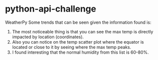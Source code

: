 # python-api-challenge

WeatherPy
Some trends that can be seen given the information found is:
  1. The most noticeable thing is that you can see the max temp is directly impacted by location (coordinates).
  2. Also you can notice on the temp scatter plot where the equator is located or close to it by seeing where the max temp peaks.
  3. I found interesting that the normal humidity from this list is 60-80%.
  
  
